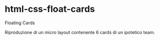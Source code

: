 # html-css-float-cards
Floating Cards

Riproduzione di un micro layout contenente 6 cards di un ipotetico team.